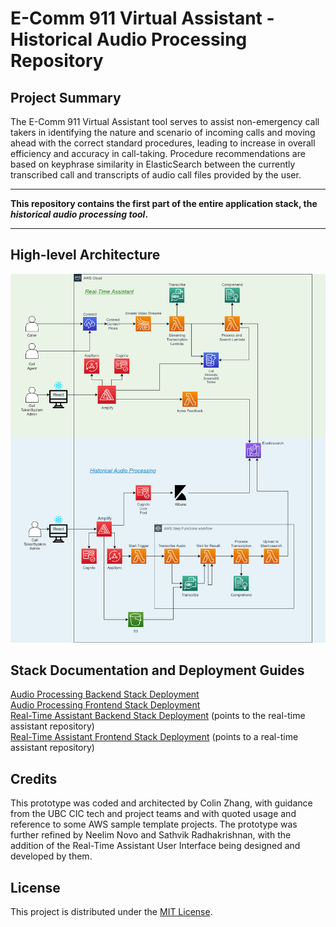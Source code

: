 # E-Comm 911 Virtual Assistant - Historical Audio Processing Repository

## Project Summary

The E-Comm 911 Virtual Assistant tool serves to assist non-emergency call takers in identifying the nature and 
scenario of incoming calls and moving ahead with the correct standard procedures, leading to increase in overall 
efficiency and accuracy in call-taking. Procedure recommendations are based on keyphrase similarity in ElasticSearch 
between the currently transcribed call and transcripts of audio call files provided by the user.

<hr/>

**This repository contains the first part of the entire application stack, the *historical audio processing tool*.**
<hr/>

## High-level Architecture

![alt text](docs/ecomm911-AWS-diagram.png)

## Stack Documentation and Deployment Guides

[Audio Processing Backend Stack Deployment](docs/backend-README.md) \
[Audio Processing Frontend Stack Deployment](docs/frontend-README.md) \
[Real-Time Assistant Backend Stack Deployment](https://github.com/UBC-CIC/ecomm-911-real-time-assistant/blob/main/docs/backend-README.md) (points to the real-time assistant repository)\
[Real-Time Assistant Frontend Stack Deployment](https://github.com/UBC-CIC/ecomm-911-real-time-assistant/blob/main/docs/frontend-README.md) (points to a real-time assistant repository)

## Credits
This prototype was coded and architected by Colin Zhang, with guidance from the UBC CIC tech and project teams 
and with quoted usage and reference to some AWS sample template projects. The prototype was further refined by 
Neelim Novo and Sathvik Radhakrishnan, with the addition of the Real-Time Assistant User Interface being designed and developed by them. 

## License
This project is distributed under the [MIT License](./LICENSE).
